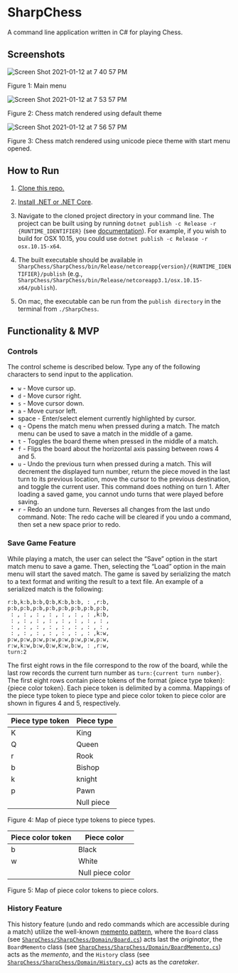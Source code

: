 # SharpChess

A command line application written in C# for playing Chess.

## Screenshots

![Screen Shot 2021-01-12 at 7 40 57 PM](https://user-images.githubusercontent.com/30376211/104391931-01eb4b80-550f-11eb-9ac6-aea20bd3e262.png)

Figure 1: Main menu

![Screen Shot 2021-01-12 at 7 53 57 PM](https://user-images.githubusercontent.com/30376211/104392279-c2712f00-550f-11eb-87f3-2b1f084a84f0.png)

Figure 2: Chess match rendered using default theme

![Screen Shot 2021-01-12 at 7 56 57 PM](https://user-images.githubusercontent.com/30376211/104392569-59d68200-5510-11eb-8171-ed30e8a06116.png)

Figure 3: Chess match rendered using unicode piece theme with start menu opened.

## How to Run

1. [Clone this repo.](https://git-scm.com/book/en/v2/Git-Basics-Getting-a-Git-Repository#_git_cloning)

2. [Install .NET or .NET Core](https://dotnet.microsoft.com/download).

3. Navigate to the cloned project directory in your command line. The project can be built using by running `dotnet publish -c Release -r {RUNTIME_IDENTIFIER}` (see [documentation](https://docs.microsoft.com/en-us/dotnet/core/tools/dotnet-publish)). For example, if you wish to build for OSX 10.15, you could use `dotnet publish -c Release -r osx.10.15-x64`.

4. The built executable should be available in `SharpChess/SharpChess/bin/Release/netcoreapp{version}/{RUNTIME_IDENTIFIER}/publish` (e.g., `SharpChess/SharpChess/bin/Release/netcoreapp3.1/osx.10.15-x64/publish`).

5. On mac, the executable can be run from the `publish directory` in the terminal from `./SharpChess`.

## Functionality & MVP

### Controls

The control scheme is described below. Type any of the following characters to send input to the application.

* `w` - Move cursor up.
* `d` - Move cursor right.
* `s` - Move cursor down.
* `a` - Move cursor left.
* space - Enter/select element currently highlighted by cursor.
* `q` - Opens the match menu when pressed during a match. The match menu can be used to save a match in the middle of a game.
* `t` - Toggles the board theme when pressed in the middle of a match.
* `f` - Flips the board about the horizontal axis passing between rows 4 and 5.
* `u` - Undo the previous turn when pressed during a match. This will decrement the displayed turn number, return the piece moved in the last turn to its previous location, move the cursor to the previous destination, and toggle the current user. This command does nothing on turn 1. After loading a saved game, you cannot undo turns that were played before saving.
* `r` - Redo an undone turn. Reverses all changes from the last undo command. Note: The redo cache will be cleared if you undo a command, then set a new space prior to redo.

### Save Game Feature

While playing a match, the user can select the “Save” option in the start match menu to save a game. Then, selecting the “Load” option in the main menu will start the saved match. The game is saved by serializing the match to a text format and writing the result to a text file. An example of a serialized match is the following:
```text
r:b,k:b,b:b,Q:b,K:b,b:b, : ,r:b,
p:b,p:b,p:b,p:b,p:b,p:b,p:b,p:b,
 : , : , : , : , : , : , : ,k:b,
 : , : , : , : , : , : , : , : ,
 : , : , : , : , : , : , : , : ,
 : , : , : , : , : , : , : ,k:w,
p:w,p:w,p:w,p:w,p:w,p:w,p:w,p:w,
r:w,k:w,b:w,Q:w,K:w,b:w, : ,r:w,
turn:2
```
The first eight rows in the file correspond to the row of the board, while the last row records the current turn number as `turn:{current turn number}`. The first eight rows contain piece tokens of the format {piece type token}:{piece color token}. Each piece token is delimited by a comma. Mappings of the piece type token to piece type and piece color token to piece color are shown in figures 4 and 5, respectively.

Piece type token | Piece type
-----------------|-----------
K | King
Q | Queen
r | Rook
b | Bishop
k | knight
p | Pawn
&nbsp; | Null piece
  
Figure 4: Map of piece type tokens to piece types.

Piece color token | Piece color
------------------|------------
b | Black
w | White
&nbsp; | Null piece color

Figure 5: Map of piece color tokens to piece colors.
### History Feature

This history feature (undo and redo commands which are accessible during a match) utilize the well-known [memento pattern](https://en.wikipedia.org/wiki/Memento_pattern), where the `Board` class (see [`SharpChess/SharpChess/Domain/Board.cs`](https://github.com/rowanlittlefield/SharpChess/blob/master/SharpChess/Domain/Board.cs)) acts last the *originator*, the `BoardMemento` class (see [`SharpChess/SharpChess/Domain/BoardMemento.cs`](https://github.com/rowanlittlefield/SharpChess/blob/master/SharpChess/Domain/BoardMemento.cs)) acts as the *memento*, and the `History` class (see [`SharpChess/SharpChess/Domain/History.cs`](https://github.com/rowanlittlefield/SharpChess/blob/master/SharpChess/Domain/History.cs)) acts as the *caretaker*.
